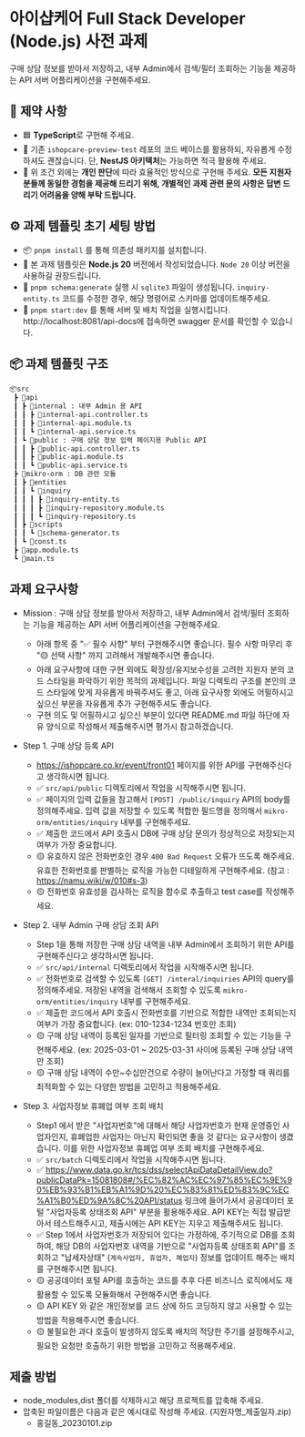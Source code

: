 # 아이샵케어 Full Stack Developer (Node.js) 사전 과제

구매 상담 정보를 받아서 저장하고, 내부 Admin에서 검색/필터 조회하는 기능을 제공하는 API 서버 어플리케이션을 구현해주세요.

## 📌 제약 사항

- 🟦 **TypeScript**로 구현해 주세요.
- 🧱 기존 `ishopcare-preview-test` 레포의 코드 베이스를 활용하되, 자유롭게 수정하셔도 괜찮습니다. 단, **NestJS 아키텍처**는 가능하면 적극 활용해 주세요.
- 🤔 위 조건 외에는 **개인 판단**에 따라 효율적인 방식으로 구현해 주세요. **모든 지원자 분들께 동일한 경험을 제공해 드리기 위해, 개별적인 과제 관련 문의 사항은 답변 드리기 어려움을 양해 부탁 드립니다.**

## ⚙️ 과제 템플릿 초기 세팅 방법

- 📦 `pnpm install` 를 통해 의존성 패키지를 설치합니다.
- 🔧 본 과제 템플릿은 **Node.js 20** 버전에서 작성되었습니다. `Node 20` 이상 버전을 사용하길 권장드립니다.
- 🧬 `pnpm schema:generate` 실행 시 `sqlite3` 파일이 생성됩니다. `inquiry-entity.ts` 코드를 수정한 경우, 해당 명령어로 스키마를 업데이트해주세요.
- 🚀 `pnpm start:dev` 를 통해 서버 및 배치 작업을 실행시킵니다. http://localhost:8081/api-docs에 접속하면 swagger 문서를 확인할 수 있습니다.

## 📦 과제 템플릿 구조

```txt
📦src
 ┣ 📂api
 ┃ ┣ 📂internal : 내부 Admin 용 API
 ┃ ┃ ┣ 📜internal-api.controller.ts
 ┃ ┃ ┣ 📜internal-api.module.ts
 ┃ ┃ ┗ 📜internal-api.service.ts
 ┃ ┗ 📂public : 구매 상담 정보 입력 페이지용 Public API
 ┃ ┃ ┣ 📜public-api.controller.ts
 ┃ ┃ ┣ 📜public-api.module.ts
 ┃ ┃ ┗ 📜public-api.service.ts
 ┣ 📂mikro-orm : DB 관련 모듈
 ┃ ┣ 📂entities
 ┃ ┃ ┗ 📂inquiry
 ┃ ┃ ┃ ┣ 📜inquiry-entity.ts
 ┃ ┃ ┃ ┣ 📜inquiry-repository.module.ts
 ┃ ┃ ┃ ┗ 📜inquiry-repository.ts
 ┃ ┣ 📂scripts
 ┃ ┃ ┗ 📜schema-generator.ts
 ┃ ┗ 📜const.ts
 ┣ 📜app.module.ts
 ┗ 📜main.ts
```

## 과제 요구사항

- Mission : 구매 상담 정보를 받아서 저장하고, 내부 Admin에서 검색/필터 조회하는 기능을 제공하는 API 서버 어플리케이션을 구현해주세요.

  - 아래 항목 중 "✅ 필수 사항" 부터 구현해주시면 좋습니다. 필수 사항 마무리 후 "🟡 선택 사항" 까지 고려해서 개발해주시면 좋습니다.
  - 아래 요구사항에 대한 구현 외에도 확장성/유지보수성을 고려한 지원자 분의 코드 스타일을 파악하기 위한 목적의 과제입니다. 파일 디렉토리 구조를 본인의 코드 스타일에 맞게 자유롭게 바꿔주셔도 좋고, 아래 요구사항 외에도 어필하시고 싶으신 부분을 자유롭게 추가 구현해주셔도 좋습니다.
  - 구현 의도 및 어필하시고 싶으신 부분이 있다면 README.md 파일 하단에 자유 양식으로 작성해서 제출해주시면 평가시 참고하겠습니다.

- Step 1. 구매 상담 등록 API

  - https://ishopcare.co.kr/event/front01 페이지를 위한 API를 구현해주신다고 생각하시면 됩니다.
  - ✅ `src/api/public` 디렉토리에서 작업을 시작해주시면 됩니다.
  - ✅ 페이지의 입력 값들을 참고해서 `[POST] /public/inquiry` API의 body를 정의해주세요. 입력 값을 저장할 수 있도록 적합한 필드명을 정의해서 `mikro-orm/entities/inquiry` 내부를 구현해주세요.
  - ✅ 제출한 코드에서 API 호출시 DB에 구매 상담 문의가 정상적으로 저장되는지 여부가 가장 중요합니다.
  - 🟡 유효하지 않은 전화번호인 경우 `400 Bad Request` 오류가 뜨도록 해주세요. 유효한 전화번호를 판별하는 로직을 가능한 디테일하게 구현해주세요. (참고 : https://namu.wiki/w/010#s-3)
  - 🟡 전화번호 유효성을 검사하는 로직을 함수로 추출하고 test case를 작성해주세요.

- Step 2. 내부 Admin 구매 상담 조회 API

  - Step 1을 통해 저장한 구매 상담 내역을 내부 Admin에서 조회하기 위한 API를 구현해주신다고 생각하시면 됩니다.
  - ✅ `src/api/internal` 디렉토리에서 작업을 시작해주시면 됩니다.
  - ✅ 전화번호로 검색할 수 있도록 `[GET] /interal/inquiries` API의 query를 정의해주세요. 저장된 내역을 검색해서 조회할 수 있도록 `mikro-orm/entities/inquiry` 내부를 구현해주세요.
  - ✅ 제출한 코드에서 API 호출시 전화번호를 기반으로 적합한 내역만 조회되는지 여부가 가장 중요합니다. (ex: 010-1234-1234 번호만 조회)
  - 🟡 구매 상담 내역이 등록된 일자를 기반으로 필터링 조회할 수 있는 기능을 구현해주세요. (ex: 2025-03-01 ~ 2025-03-31 사이에 등록된 구매 상담 내역만 조회)
  - 🟡 구매 상담 내역이 수만~수십만건으로 수량이 늘어난다고 가정할 때 쿼리를 최적화할 수 있는 다양한 방법을 고민하고 적용해주세요.

- Step 3. 사업자정보 휴폐업 여부 조회 배치
  - Step1 에서 받은 "사업자번호"에 대해서 해당 사업자번호가 현재 운영중인 사업자인지, 휴폐업한 사업자는 아닌지 확인되면 좋을 것 같다는 요구사항이 생겼습니다. 이를 위한 사업자정보 휴폐업 여부 조회 배치를 구현해주세요.
  - ✅ `src/batch` 디렉토리에서 작업을 시작해주시면 됩니다.
  - ✅ https://www.data.go.kr/tcs/dss/selectApiDataDetailView.do?publicDataPk=15081808#/%EC%82%AC%EC%97%85%EC%9E%90%EB%93%B1%EB%A1%9D%20%EC%83%81%ED%83%9C%EC%A1%B0%ED%9A%8C%20API/status 링크에 들어가셔서 공공데이터 포털 "사업자등록 상태조회 API" 부분을 활용해주세요. API KEY는 직접 발급받아서 테스트해주시고, 제출시에는 API KEY는 지우고 제출해주셔도 됩니다.
  - ✅ Step 1에서 사업자번호가 저장되어 있다는 가정하에, 주기적으로 DB를 조회하여, 해당 DB의 사업자번호 내역을 기반으로 "사업자등록 상태조회 API"를 조회하고 "납세자상태" (`계속사업자, 휴업자, 폐업자`) 정보를 업데이트 해주는 배치를 구현해주시면 됩니다.
  - 🟡 공공데이터 포털 API를 호출하는 코드를 추후 다른 비즈니스 로직에서도 재활용할 수 있도록 모듈화해서 구현해주시면 좋습니다.
  - 🟡 API KEY 와 같은 개인정보를 코드 상에 하드 코딩하지 않고 사용할 수 있는 방법을 적용해주시면 좋습니다.
  - 🟡 불필요한 과다 호출이 발생하지 않도록 배치의 적당한 주기를 설정해주시고, 필요한 요청만 호출하기 위한 방법을 고민하고 적용해주세요.

## 제출 방법

- node_modules,dist 폴더를 삭제하시고 해당 프로젝트를 압축해 주세요.
- 압축된 파일이름은 다음과 같은 예시대로 작성해 주세요. (지원자명\_제출일자.zip)
  - 홍길동\_20230101.zip
